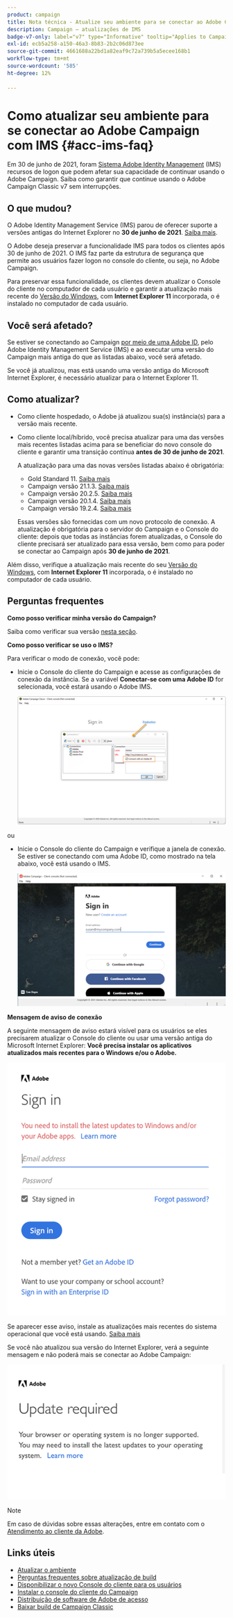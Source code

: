 ```yaml
---
product: campaign
title: Nota técnica - Atualize seu ambiente para se conectar ao Adobe Campaign com IMS
description: Campaign — atualizações de IMS
badge-v7-only: label="v7" type="Informative" tooltip="Applies to Campaign Classic v7 only"
exl-id: ecb5a258-a150-46a3-8b83-2b2c06d873ee
source-git-commit: 4661688a22bd1a82eaf9c72a739b5a5ecee168b1
workflow-type: tm+mt
source-wordcount: '585'
ht-degree: 12%

---
```


# Como atualizar seu ambiente para se conectar ao Adobe Campaign com IMS {#acc-ims-faq}



Em 30 de junho de 2021, foram [Sistema Adobe Identity Management](https://helpx.adobe.com/br/enterprise/using/identity.html) (IMS) recursos de logon que podem afetar sua capacidade de continuar usando o Adobe Campaign. Saiba como garantir que continue usando o Adobe Campaign Classic v7 sem interrupções.

## O que mudou?

O Adobe Identity Management Service (IMS) parou de oferecer suporte a versões antigas do Internet Explorer no **30 de junho de 2021**. [Saiba mais](https://helpx.adobe.com/x-productkb/global/update-operating-system-and-browser.html).

O Adobe deseja preservar a funcionalidade IMS para todos os clientes após 30 de junho de 2021. O IMS faz parte da estrutura de segurança que permite aos usuários fazer logon no console do cliente, ou seja, no Adobe Campaign.

Para preservar essa funcionalidade, os clientes devem atualizar o Console do cliente no computador de cada usuário e garantir a atualização mais recente do [Versão do Windows](../../rn/using/compatibility-matrix.md#ClientConsoleoperatingsystems), com **Internet Explorer 11** incorporada, o é instalado no computador de cada usuário.

## Você será afetado?

Se estiver se conectando ao Campaign [por meio de uma Adobe ID](../../integrations/using/about-adobe-id.md), pelo Adobe Identity Management Service (IMS) e ao executar uma versão do Campaign mais antiga do que as listadas abaixo, você será afetado.

Se você já atualizou, mas está usando uma versão antiga do Microsoft Internet Explorer, é necessário atualizar para o Internet Explorer 11.

## Como atualizar?

* Como cliente hospedado, o Adobe já atualizou sua(s) instância(s) para a versão mais recente.

* Como cliente local/híbrido, você precisa atualizar para uma das versões mais recentes listadas acima para se beneficiar do novo console do cliente e garantir uma transição contínua **antes de 30 de junho de 2021**.

   A atualização para uma das novas versões listadas abaixo é obrigatória:

   * Gold Standard 11. [Saiba mais](../../rn/using/gold-standard.md)
   * Campaign versão 21.1.3. [Saiba mais](../../rn/using/latest-release.md)
   * Campaign versão 20.2.5. [Saiba mais](../../rn/using/release--2020.md#release-20-2-5-build-9188)
   * Campaign versão 20.1.4. [Saiba mais](../../rn/using/release--2020.md#release-20-1-4-build-9126)
   * Campaign versão 19.2.4. [Saiba mais](../../rn/using/release--2019.md#release-19-2-4-build-9082)

   Essas versões são fornecidas com um novo protocolo de conexão. A atualização é obrigatória para o servidor do Campaign e o Console do cliente: depois que todas as instâncias forem atualizadas, o Console do cliente precisará ser atualizado para essa versão, bem como para poder se conectar ao Campaign após **30 de junho de 2021**.

Além disso, verifique a atualização mais recente do seu [Versão do Windows](../../rn/using/compatibility-matrix.md#ClientConsoleoperatingsystems), com **Internet Explorer 11** incorporada, o é instalado no computador de cada usuário.

## Perguntas frequentes

**Como posso verificar minha versão do Campaign?**

Saiba como verificar sua versão [nesta seção](../../platform/using/launching-adobe-campaign.md#getting-your-campaign-version).


**Como posso verificar se uso o IMS?**

Para verificar o modo de conexão, você pode:

* Inicie o Console do cliente do Campaign e acesse as configurações de conexão da instância. Se a variável **Conectar-se com uma Adobe ID** for selecionada, você estará usando o Adobe IMS.

   ![](../../integrations/using/assets/ims_1.png)

ou

* Inicie o Console do cliente do Campaign e verifique a janela de conexão. Se estiver se conectando com uma Adobe ID, como mostrado na tela abaixo, você está usando o IMS.

   ![](../../integrations/using/assets/adobeID.png)

**Mensagem de aviso de conexão**

A seguinte mensagem de aviso estará visível para os usuários se eles precisarem atualizar o Console do cliente ou usar uma versão antiga do Microsoft Internet Explorer: **Você precisa instalar os aplicativos atualizados mais recentes para o Windows e/ou o Adobe.**

![](../../integrations/using/assets/do-not-localize/errorMsg.png)

Se aparecer esse aviso, instale as atualizações mais recentes do sistema operacional que você está usando. [Saiba mais](https://helpx.adobe.com/x-productkb/global/update-operating-system-and-browser.html)

Se você não atualizou sua versão do Internet Explorer, verá a seguinte mensagem e não poderá mais se conectar ao Adobe Campaign:

![](../../integrations/using/assets/do-not-localize/errorUpdateReq.png)

>[!NOTE]
>
>Em caso de dúvidas sobre essas alterações, entre em contato com o [Atendimento ao cliente da Adobe](https://helpx.adobe.com/br/enterprise/admin-guide.html/enterprise/using/support-for-experience-cloud.ug.html).

## Links úteis

* [Atualizar o ambiente](../../production/using/build-upgrade.md)
* [Perguntas frequentes sobre atualização de build](../../platform/using/faq-build-upgrade.md)
* [Disponibilizar o novo Console do cliente para os usuários](../../installation/using/client-console-availability-for-windows.md)
* [Instalar o console do cliente do Campaign](../../installation/using/installing-the-client-console.md)
* [Distribuição de software de Adobe de acesso](https://experienceleague.adobe.com/docs/experience-cloud/software-distribution/home.html?lang=pt-BR)
* [Baixar build de Campaign Classic](https://experience.adobe.com/#/downloads/content/software-distribution/br/campaign.html)
